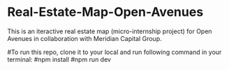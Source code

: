# Real-Estate-Map-Open-Avenues
This is an iteractive real estate map (micro-internship project) for Open Avenues in collaboration with Meridian Capital Group.

#To run this repo, clone it to your local and run following command in your terminal: #npm install #npm run dev
